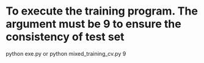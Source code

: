 # To execute the training program. The argument must be 9 to ensure the consistency of test set
python exe.py
or
python mixed_training_cv.py 9

